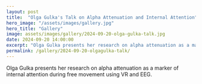 ```yaml
---
layout: post
title:  "Olga Gulka's Talk on Alpha Attenuation and Internal Attention"
hero_image: "/assets/images/gallery.jpg"
hero_title: "Gallery"
image: assets/images/gallery/2024-09-20-olga-gulka-talk.jpg
date: 2024-09-20 14:00:00
excerpt: "Olga Gulka presents her research on alpha attenuation as a marker of internal attention during free movement using VR and EEG."
permalink: /gallery/2024-09-20-olgagulka-talk/
---
```

Olga Gulka presents her research on alpha attenuation as a marker of internal attention during free movement using VR and EEG.